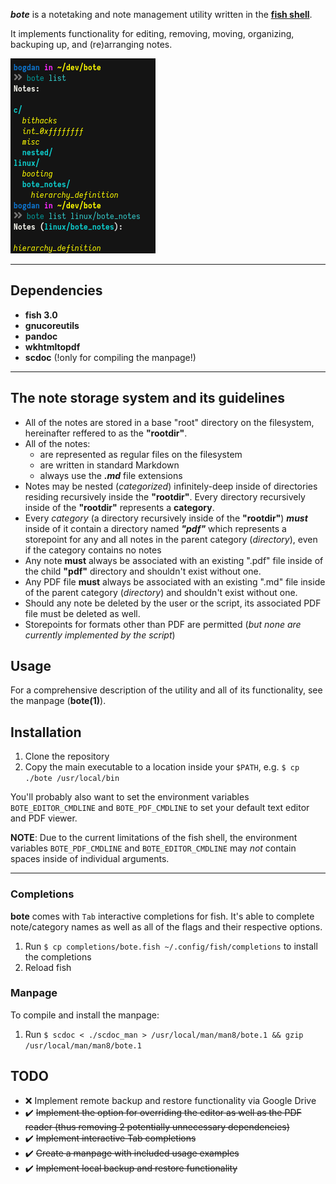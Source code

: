 ***bote*** is a notetaking and note management utility written in the [**fish shell**](https://fishshell.com/).

It implements functionality for editing, removing, moving, organizing, backuping up, and (re)arranging notes. 

![screenshot1](./screenshots/1.png)

--- 

## Dependencies

* **fish 3.0**
* **gnucoreutils**
* **pandoc**
* **wkhtmltopdf**
* **scdoc** (!only for compiling the manpage!)

---

## The note storage system and its guidelines

* All of the notes are stored in a base "root" directory on the filesystem, hereinafter reffered to as the **"rootdir"**.
* All of the notes: 
    + are represented as regular files on the filesystem
    + are written in standard Markdown
    + always use the ***.md*** file extensions
* Notes may be nested (*categorized*) infinitely-deep inside of directories residing recursively inside the **"rootdir"**. Every directory recursively inside of the **"rootdir"** represents a **category**.
* Every *category* (a directory recursively inside of the **"rootdir"**) ***must*** inside of it contain a directory named ***"pdf"*** which represents a storepoint for any and all notes in the parent category (*directory*), even if the category contains no notes
* Any note **must** always be associated with an existing ".pdf" file inside of the child **"pdf"** directory and shouldn't exist without one.
* Any PDF file **must** always be associated with an existing ".md" file inside of the parent category (*directory*) and shouldn't exist without one.
* Should any note be deleted by the user or the script, its associated PDF file must be deleted as well.
* Storepoints for formats other than PDF are permitted (*but none are currently implemented by the script*)

## Usage

For a comprehensive description of the utility and all of its functionality, see the manpage (**bote(1)**).

## Installation

1. Clone the repository
2. Copy the main executable to a location inside your `$PATH`, e.g. `$ cp ./bote /usr/local/bin`

You'll probably also want to set the environment variables `BOTE_EDITOR_CMDLINE` and `BOTE_PDF_CMDLINE` to set your default text editor and PDF viewer.

**NOTE**: Due to the current limitations of the fish shell, the environment variables `BOTE_PDF_CMDLINE` and `BOTE_EDITOR_CMDLINE` may *not* contain spaces inside of individual arguments.

---

### Completions

**bote** comes with `Tab` interactive completions for fish. It's able to complete note/category names as well as all of the flags and their respective options.

1. Run `$ cp completions/bote.fish ~/.config/fish/completions` to install the completions
2. Reload fish

### Manpage

To compile and install the manpage:

1. Run `$ scdoc < ./scdoc_man > /usr/local/man/man8/bote.1 && gzip /usr/local/man/man8/bote.1`

## TODO

* ❌ Implement remote backup and restore functionality via Google Drive
* ✔️  ~~Implement the option for overriding the editor as well as the PDF reader (thus removing 2 potentially unnecessary dependencies)~~
* ✔️  ~~Implement interactive Tab completions~~
* ✔️  ~~Create a manpage with included usage examples~~
* ✔️  ~~Implement local backup and restore functionality~~
